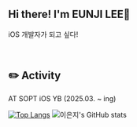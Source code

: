 ## Hi there! I'm EUNJI LEE👋
iOS 개발자가 되고 싶다!
<!--
**oeunji/oeunji** is a ✨ _special_ ✨ repository because its `README.md` (this file) appears on your GitHub profile.

Here are some ideas to get you started:

- 🔭 I’m currently working on ...
- 🌱 I’m currently learning ...
- 👯 I’m looking to collaborate on ...
- 🤔 I’m looking for help with ...
- 💬 Ask me about ...
- 📫 How to reach me: ...
- 😄 Pronouns: ...
- ⚡ Fun fact: ...
-->
<br/>

## ✏️ Activity
AT SOPT iOS YB (2025.03. ~ ing)
<br/>

[![Top Langs](https://github-readme-stats.vercel.app/api/top-langs/?username=oeunji)](https://github.com/anuraghazra/github-readme-stats)
![이은지's GitHub stats](https://github-readme-stats.vercel.app/api?username=oeunji&show_icons=true&theme=radical)
